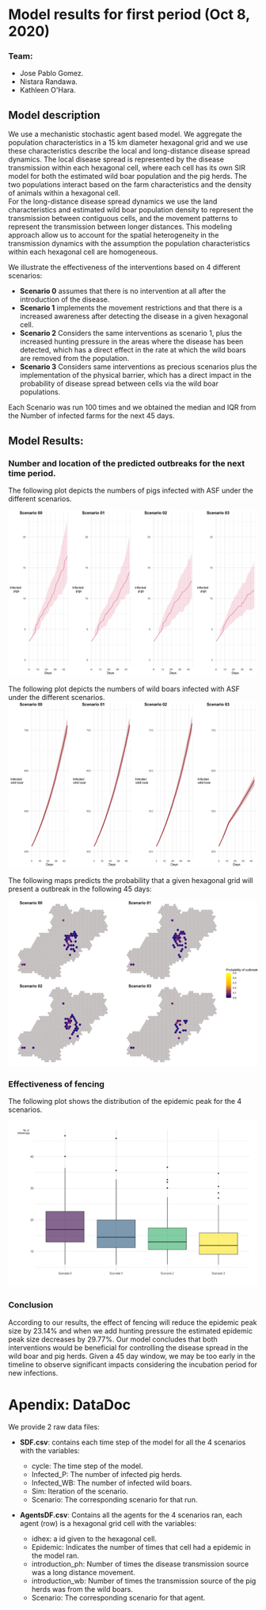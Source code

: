 # Model results for first period (Oct 8, 2020)

### Team:

-   Jose Pablo Gomez.
-   Nistara Randawa.
-   Kathleen O'Hara.

## Model description

We use a mechanistic stochastic agent based model. We aggregate the population characteristics in a 15 km diameter hexagonal grid and we use these characteristics describe the local and long-distance disease spread dynamics. The local disease spread is represented by the disease transmission within each hexagonal cell, where each cell has its own SIR model for both the estimated wild boar population and the pig herds. The two populations interact based on the farm characteristics and the density of animals within a hexagonal cell.\
For the long-distance disease spread dynamics we use the land characteristics and estimated wild boar population density to represent the transmission between contiguous cells, and the movement patterns to represent the transmission between longer distances. This modeling approach allow us to account for the spatial heterogeneity in the transmission dynamics with the assumption the population characteristics within each hexagonal cell are homogeneous.

We illustrate the effectiveness of the interventions based on 4 different scenarios:

-   **Scenario 0** assumes that there is no intervention at all after the introduction of the disease.
-   **Scenario 1** implements the movement restrictions and that there is a increased awareness after detecting the disease in a given hexagonal cell.
-   **Scenario 2** Considers the same interventions as scenario 1, plus the increased hunting pressure in the areas where the disease has been detected, which has a direct effect in the rate at which the wild boars are removed from the population.
-   **Scenario 3** Considers same interventions as precious scenarios plus the implementation of the physical barrier, which has a direct impact in the probability of disease spread between cells via the wild boar populations.

Each Scenario was run 100 times and we obtained the median and IQR from the Number of infected farms for the next 45 days.

## Model Results:

### Number and location of the predicted outbreaks for the next time period.

The following plot depicts the numbers of pigs infected with ASF under the different scenarios.

![](fig_inf-pigs_all-scenarios.png)

The following plot depicts the numbers of wild boars infected with ASF under the different scenarios. ![](fig_inf-wb_all-scenarios.png)

The following maps predicts the probability that a given hexagonal grid will present a outbreak in the following 45 days:

![](fig_map-inf-pigs_all-scenarios.png)

### Effectiveness of fencing

The following plot shows the distribution of the epidemic peak for the 4 scenarios.

![](fig_box-plots_all-scenarios.png)

### Conclusion

According to our results, the effect of fencing will reduce the epidemic peak size by 23.14% and when we add hunting pressure the estimated epidemic peak size decreases by 29.77%. Our model concludes that both interventions would be beneficial for controlling the disease spread in the wild boar and pig herds. Given a 45 day window, we may be too early in the timeline to observe significant impacts considering the incubation period for new infections.  
  
# Apendix: DataDoc
We provide 2 raw data files:  
  
  - **SDF.csv**: contains each time step of the model for all the 4 scenarios with the variables:  
    - cycle: The time step of the model.  
    - Infected_P: The number of infected pig herds.  
    - Infected_WB: The number of infected wild boars.  
    - Sim: Iteration of the scenario.  
    - Scenario: The corresponding scenario for that run.  
    
  - **AgentsDF.csv**: Contains all the agents for the 4 scenarios ran, each agent (row) is a hexagonal grid cell with the variables:  
    - idhex: a id given to the hexagonal cell.  
    - Epidemic: Indicates the number of times that cell had a epidemic in the model ran.  
    - introduction_ph: Number of times the disease transmission source was a long distance movement.  
    - introduction_wb: Number of times the transmission source of the pig herds was from the wild boars.  
    - Scenario: The corresponding scenario for that agent.  
